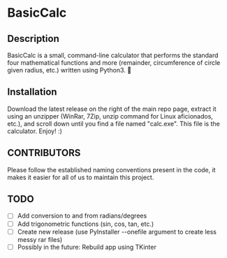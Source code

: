 # BasicCalc

## Description

BasicCalc is a small, command-line calculator that performs the standard four mathematical functions and more (remainder, circumference of circle given radius, etc.) written using Python3. 🧮

## Installation

Download the latest release on the right of the main repo page, extract it using an unzipper (WinRar, 7Zip, unzip command for Linux aficionados, etc.), and scroll down until you find a file named "calc.exe". This file is the calculator. Enjoy! :)

## CONTRIBUTORS

Please follow the established naming conventions present in the code, it makes it easier for all of us to maintain this project.

## TODO
- [ ] Add conversion to and from radians/degrees
- [ ] Add trigonometric functions (sin, cos, tan, etc.)
- [ ] Create new release (use PyInstaller --onefile argument to create less messy rar files)
- [ ] Possibly in the future: Rebuild app using TKinter
